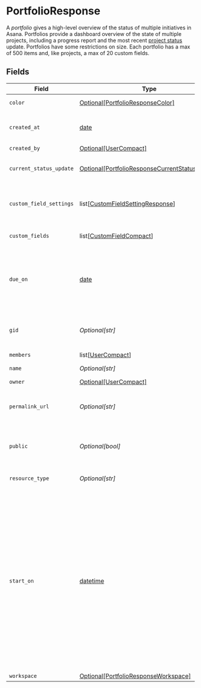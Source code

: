 # PortfolioResponse

A *portfolio* gives a high-level overview of the status of multiple initiatives in Asana. Portfolios provide a dashboard overview of the state of multiple projects, including a progress report and the most recent [project status](/docs/asana-project-statuses) update.
Portfolios have some restrictions on size. Each portfolio has a max of 500 items and, like projects, a max of 20 custom fields.


## Fields

| Field                                                                                                                                                                                                                                                                                                       | Type                                                                                                                                                                                                                                                                                                        | Required                                                                                                                                                                                                                                                                                                    | Description                                                                                                                                                                                                                                                                                                 | Example                                                                                                                                                                                                                                                                                                     |
| ----------------------------------------------------------------------------------------------------------------------------------------------------------------------------------------------------------------------------------------------------------------------------------------------------------- | ----------------------------------------------------------------------------------------------------------------------------------------------------------------------------------------------------------------------------------------------------------------------------------------------------------- | ----------------------------------------------------------------------------------------------------------------------------------------------------------------------------------------------------------------------------------------------------------------------------------------------------------- | ----------------------------------------------------------------------------------------------------------------------------------------------------------------------------------------------------------------------------------------------------------------------------------------------------------- | ----------------------------------------------------------------------------------------------------------------------------------------------------------------------------------------------------------------------------------------------------------------------------------------------------------- |
| `color`                                                                                                                                                                                                                                                                                                     | [Optional[PortfolioResponseColor]](../../models/shared/portfolioresponsecolor.md)                                                                                                                                                                                                                           | :heavy_minus_sign:                                                                                                                                                                                                                                                                                          | Color of the portfolio.                                                                                                                                                                                                                                                                                     | light-green                                                                                                                                                                                                                                                                                                 |
| `created_at`                                                                                                                                                                                                                                                                                                | [date](https://docs.python.org/3/library/datetime.html#date-objects)                                                                                                                                                                                                                                        | :heavy_minus_sign:                                                                                                                                                                                                                                                                                          | The time at which this resource was created.                                                                                                                                                                                                                                                                | 2012-02-22T02:06:58.147Z                                                                                                                                                                                                                                                                                    |
| `created_by`                                                                                                                                                                                                                                                                                                | [Optional[UserCompact]](../../models/shared/usercompact.md)                                                                                                                                                                                                                                                 | :heavy_minus_sign:                                                                                                                                                                                                                                                                                          | N/A                                                                                                                                                                                                                                                                                                         |                                                                                                                                                                                                                                                                                                             |
| `current_status_update`                                                                                                                                                                                                                                                                                     | [Optional[PortfolioResponseCurrentStatusUpdate]](../../models/shared/portfolioresponsecurrentstatusupdate.md)                                                                                                                                                                                               | :heavy_minus_sign:                                                                                                                                                                                                                                                                                          | The latest `status_update` posted to this portfolio.                                                                                                                                                                                                                                                        |                                                                                                                                                                                                                                                                                                             |
| `custom_field_settings`                                                                                                                                                                                                                                                                                     | list[[CustomFieldSettingResponse](../../models/shared/customfieldsettingresponse.md)]                                                                                                                                                                                                                       | :heavy_minus_sign:                                                                                                                                                                                                                                                                                          | Array of custom field settings applied to the portfolio.                                                                                                                                                                                                                                                    |                                                                                                                                                                                                                                                                                                             |
| `custom_fields`                                                                                                                                                                                                                                                                                             | list[[CustomFieldCompact](../../models/shared/customfieldcompact.md)]                                                                                                                                                                                                                                       | :heavy_minus_sign:                                                                                                                                                                                                                                                                                          | Array of Custom Fields.                                                                                                                                                                                                                                                                                     |                                                                                                                                                                                                                                                                                                             |
| `due_on`                                                                                                                                                                                                                                                                                                    | [date](https://docs.python.org/3/library/datetime.html#date-objects)                                                                                                                                                                                                                                        | :heavy_minus_sign:                                                                                                                                                                                                                                                                                          | The localized day on which this portfolio is due. This takes a date with format YYYY-MM-DD.                                                                                                                                                                                                                 | 2019-09-15                                                                                                                                                                                                                                                                                                  |
| `gid`                                                                                                                                                                                                                                                                                                       | *Optional[str]*                                                                                                                                                                                                                                                                                             | :heavy_minus_sign:                                                                                                                                                                                                                                                                                          | Globally unique identifier of the resource, as a string.                                                                                                                                                                                                                                                    | 12345                                                                                                                                                                                                                                                                                                       |
| `members`                                                                                                                                                                                                                                                                                                   | list[[UserCompact](../../models/shared/usercompact.md)]                                                                                                                                                                                                                                                     | :heavy_minus_sign:                                                                                                                                                                                                                                                                                          | N/A                                                                                                                                                                                                                                                                                                         |                                                                                                                                                                                                                                                                                                             |
| `name`                                                                                                                                                                                                                                                                                                      | *Optional[str]*                                                                                                                                                                                                                                                                                             | :heavy_minus_sign:                                                                                                                                                                                                                                                                                          | The name of the portfolio.                                                                                                                                                                                                                                                                                  | Bug Portfolio                                                                                                                                                                                                                                                                                               |
| `owner`                                                                                                                                                                                                                                                                                                     | [Optional[UserCompact]](../../models/shared/usercompact.md)                                                                                                                                                                                                                                                 | :heavy_minus_sign:                                                                                                                                                                                                                                                                                          | N/A                                                                                                                                                                                                                                                                                                         |                                                                                                                                                                                                                                                                                                             |
| `permalink_url`                                                                                                                                                                                                                                                                                             | *Optional[str]*                                                                                                                                                                                                                                                                                             | :heavy_minus_sign:                                                                                                                                                                                                                                                                                          | A url that points directly to the object within Asana.                                                                                                                                                                                                                                                      | https://app.asana.com/0/resource/123456789/list                                                                                                                                                                                                                                                             |
| `public`                                                                                                                                                                                                                                                                                                    | *Optional[bool]*                                                                                                                                                                                                                                                                                            | :heavy_minus_sign:                                                                                                                                                                                                                                                                                          | True if the portfolio is public to its workspace members.                                                                                                                                                                                                                                                   | false                                                                                                                                                                                                                                                                                                       |
| `resource_type`                                                                                                                                                                                                                                                                                             | *Optional[str]*                                                                                                                                                                                                                                                                                             | :heavy_minus_sign:                                                                                                                                                                                                                                                                                          | The base type of this resource.                                                                                                                                                                                                                                                                             | task                                                                                                                                                                                                                                                                                                        |
| `start_on`                                                                                                                                                                                                                                                                                                  | [datetime](https://docs.python.org/3/library/datetime.html#datetime-objects)                                                                                                                                                                                                                                | :heavy_minus_sign:                                                                                                                                                                                                                                                                                          | The day on which work for this portfolio begins, or null if the portfolio has no start date. This takes a date with `YYYY-MM-DD` format. *Note: `due_on` must be present in the request when setting or unsetting the `start_on` parameter. Additionally, `start_on` and `due_on` cannot be the same date.* | 2019-09-14                                                                                                                                                                                                                                                                                                  |
| `workspace`                                                                                                                                                                                                                                                                                                 | [Optional[PortfolioResponseWorkspace]](../../models/shared/portfolioresponseworkspace.md)                                                                                                                                                                                                                   | :heavy_minus_sign:                                                                                                                                                                                                                                                                                          | N/A                                                                                                                                                                                                                                                                                                         |                                                                                                                                                                                                                                                                                                             |